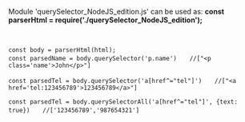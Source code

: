 <p>Module 'querySelector_NodeJS_edition.js' can be used as:
  <b>const parserHtml = require('./querySelector_NodeJS_edition');</b>
</p>
<br>
<p>
<code>const body = parserHtml(html);</code><br>
<code>const parsedName = body.querySelector('p.name')</code>
  <code>   //["&lt;p class='name'>John&lt;/p>"]</code>
</p>
<p>
<code>const parsedTel = body.querySelector('a[href^="tel"]')</code>
  <code>   //["&lt;a href='tel:123456789'>123456789&lt;/a>"]</code>
</p>
<p>
<code>const parsedTel = body.querySelectorAll('a[href^="tel"]', {text: true})</code>
<code>   //['123456789','987654321']</code><br><br> </code>
</p>
